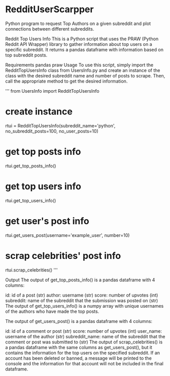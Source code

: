 # RedditUserScarpper
Python program to request Top Authors on a given subreddit and plot connections between different subreddits.

Reddit Top Users Info
This is a Python script that uses the PRAW (Python Reddit API Wrapper) library to gather information about top users on a specific subreddit. It returns a pandas dataframe with information based on top subreddit posts.

Requirements
pandas
praw
Usage
To use this script, simply import the RedditTopUsersInfo class from UsersInfo.py and create an instance of the class with the desired subreddit name and number of posts to scrape. Then, call the appropriate method to get the desired information.

'''
from UsersInfo import RedditTopUsersInfo

# create instance
rtui = RedditTopUsersInfo(subreddit_name='python', no_subreddit_posts=100, no_user_posts=10)

# get top posts info
rtui.get_top_posts_info()

# get top users info
rtui.get_top_users_info()

# get user's post info
rtui.get_users_post(username='example_user', number=10)

# scrap celebrities' post info
rtui.scrap_celebrities()
'''

Output
The output of get_top_posts_info() is a pandas dataframe with 4 columns:

id: id of a post (str)
author: username (str)
score: number of upvotes (int)
subreddit: name of the subreddit that the submission was posted on (str)
The output of get_top_users_info() is a numpy array with unique usernames of the authors who have made the top posts.

The output of get_users_post() is a pandas dataframe with 4 columns:

id: id of a comment or post (str)
score: number of upvotes (int)
user_name: username of the author (str)
subreddit_name: name of the subreddit that the comment or post was submitted to (str)
The output of scrap_celebrities() is a pandas dataframe with the same columns as get_users_post(), but it contains the information for the top users on the specified subreddit. If an account has been deleted or banned, a message will be printed to the console and the information for that account will not be included in the final dataframe.
